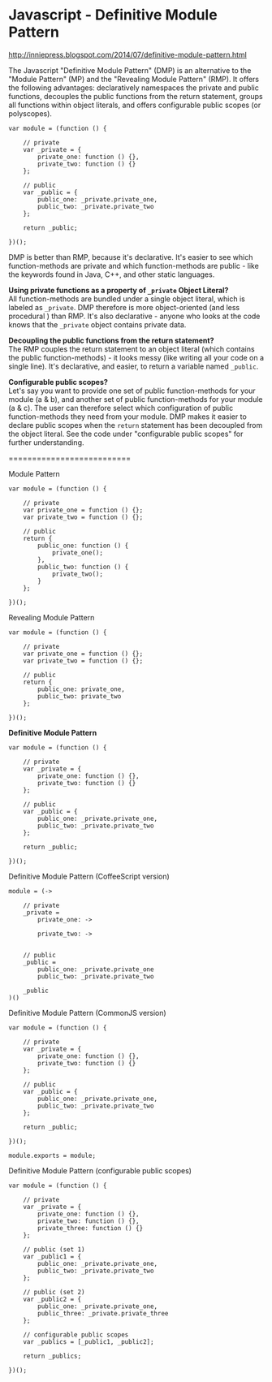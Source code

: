 Javascript - Definitive Module Pattern
==========================

http://inniepress.blogspot.com/2014/07/definitive-module-pattern.html

The Javascript "Definitive Module Pattern" (DMP) is an alternative to the "Module Pattern" (MP) and the "Revealing Module Pattern" (RMP). It offers the following advantages: declaratively namespaces the private and public functions, decouples the public functions from the return statement, groups all functions within object literals, and offers configurable public scopes (or polyscopes).

    var module = (function () {
    
        // private
        var _private = {
            private_one: function () {},
            private_two: function () {}
        };
    
        // public
        var _public = {
            public_one: _private.private_one,
            public_two: _private.private_two
        };
    
        return _public;
    
    })();

DMP is better than RMP, because it's declarative. It's easier to see which function-methods are private and which function-methods are public - like the keywords found in Java, C++, and other static languages.

**Using private functions as a property of `_private` Object Literal?**  
All function-methods are bundled under a single object literal, which is labeled as `_private`. DMP therefore is more object-oriented (and less procedural ) than RMP. It's also declarative - anyone who looks at the code knows that the `_private` object contains private data.

**Decoupling the public functions from the return statement?**  
The RMP couples the return statement to an object literal (which contains the public function-methods) - it looks messy (like writing all your code on a single line). It's declarative, and easier, to return a variable named `_public`.

**Configurable public scopes?**  
Let's say you want to provide one set of public function-methods for your module (a & b), and another set of public function-methods for your module (a & c). The user can therefore select which configuration of public function-methods they need from your module. DMP makes it easier to declare public scopes when the `return` statement has been decoupled from the object literal. See the code under "configurable public scopes" for further understanding.

==========================

Module Pattern

    var module = (function () {

        // private
        var private_one = function () {};
        var private_two = function () {};

        // public
        return {
            public_one: function () {
                private_one();
            },
            public_two: function () {
                private_two();
            }
        };

    })();

Revealing Module Pattern

    var module = (function () {

        // private
        var private_one = function () {};
        var private_two = function () {};

        // public
        return {
            public_one: private_one,
            public_two: private_two
        };

    })();

**Definitive Module Pattern**

    var module = (function () {

        // private
        var _private = {
            private_one: function () {},
            private_two: function () {}
        };

        // public
        var _public = {
            public_one: _private.private_one,
            public_two: _private.private_two
        };

        return _public;

    })();

Definitive Module Pattern (CoffeeScript version)

    module = (->

        // private
        _private =
            private_one: ->
            
            private_two: ->
            
    
        // public
        _public =
            public_one: _private.private_one
            public_two: _private.private_two
    
        _public
    )()

Definitive Module Pattern (CommonJS version)

    var module = (function () {

        // private
        var _private = {
            private_one: function () {},
            private_two: function () {}
        };

        // public
        var _public = {
            public_one: _private.private_one,
            public_two: _private.private_two
        };

        return _public;

    })();

    module.exports = module;


Definitive Module Pattern (configurable public scopes)

    var module = (function () {

        // private
        var _private = {
            private_one: function () {},
            private_two: function () {},
            private_three: function () {}
        };

        // public (set 1)
        var _public1 = {
            public_one: _private.private_one,
            public_two: _private.private_two
        };

        // public (set 2)
        var _public2 = {
            public_one: _private.private_one,
            public_three: _private.private_three
        };

        // configurable public scopes
        var _publics = [_public1, _public2];

        return _publics;

    })();
